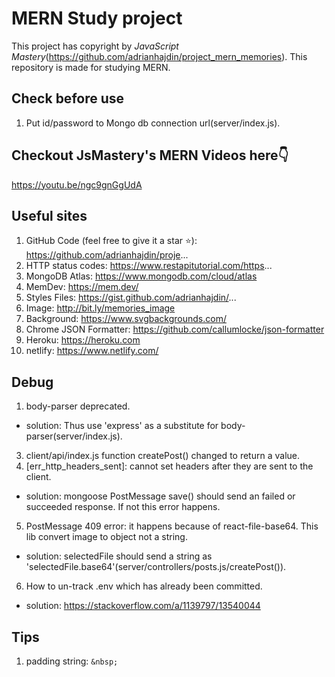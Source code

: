 # MERN Study project

This project has copyright by *JavaScript Mastery*(https://github.com/adrianhajdin/project_mern_memories).
This repository is made for studying MERN.

## Check before use
1. Put id/password to Mongo db connection url(server/index.js).

## Checkout JsMastery's MERN Videos here👇
https://youtu.be/ngc9gnGgUdA

## Useful sites
1. GitHub Code (feel free to give it a star ⭐): https://github.com/adrianhajdin/proje...
2. HTTP status codes: https://www.restapitutorial.com/https...
3. MongoDB Atlas: https://www.mongodb.com/cloud/atlas
4. MemDev: https://mem.dev/
5. Styles Files: https://gist.github.com/adrianhajdin/...
6. Image: http://bit.ly/memories_image
7. Background: https://www.svgbackgrounds.com/
8. Chrome JSON Formatter: https://github.com/callumlocke/json-formatter
9. Heroku: https://heroku.com
10. netlify: https://www.netlify.com/

## Debug
1. body-parser deprecated. 
- solution: Thus use 'express' as a substitute for body-parser(server/index.js).
3. client/api/index.js function createPost() changed to return a value.
4. [err_http_headers_sent]: cannot set headers after they are sent to the client.
- solution: mongoose PostMessage save() should send an failed or succeeded response. If not this error happens.
5. PostMessage 409 error: it happens because of react-file-base64. This lib convert image to object not a string.
- solution: selectedFile should send a string as 'selectedFile.base64'(server/controllers/posts.js/createPost()).
6. How to un-track .env which has already been committed. 
- solution: https://stackoverflow.com/a/1139797/13540044

## Tips
1. padding string: `&nbsp;`
